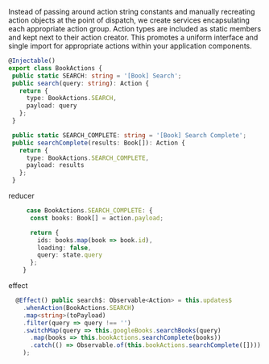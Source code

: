 Instead of passing around action string constants and manually recreating
action objects at the point of dispatch, we create services encapsulating
each appropriate action group. Action types are included as static
members and kept next to their action creator. This promotes a
uniform interface and single import for appropriate actions
within your application components.

 ```typescript
@Injectable()
export class BookActions {
  public static SEARCH: string = '[Book] Search';
  public search(query: string): Action {
    return {
      type: BookActions.SEARCH,
      payload: query
    };
  }

  public static SEARCH_COMPLETE: string = '[Book] Search Complete';
  public searchComplete(results: Book[]): Action {
    return {
      type: BookActions.SEARCH_COMPLETE,
      payload: results
    };
  }
 ```

reducer
```typescript
     case BookActions.SEARCH_COMPLETE: {
      const books: Book[] = action.payload;

      return {
        ids: books.map(book => book.id),
        loading: false,
        query: state.query
      };
    }
```

effect
```typescript
  @Effect() public search$: Observable<Action> = this.updates$
    .whenAction(BookActions.SEARCH)
    .map<string>(toPayload)
    .filter(query => query !== '')
    .switchMap(query => this.googleBooks.searchBooks(query)
      .map(books => this.bookActions.searchComplete(books))
      .catch(() => Observable.of(this.bookActions.searchComplete([])))
    );
```